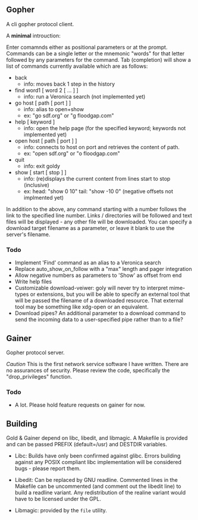 
## Gopher

A cli gopher protocol client.

A **minimal** introuction:

Enter comamnds either as positional parameters or at the prompt.  Commands can
be a single letter or the mnemonic "words" for that letter followed by any
parameters for the command.  Tab (completion) will show a list of commands
currently available which are as follows:

* back
	- info: moves back 1 step in the history
* find word1 [ word 2 [ ... ] ]
	- info: run a Veronica search (not implemented yet)
* go host [ path [ port ] ]
	- info: alias to open+show
	- ex: "go sdf.org" or "g floodgap.com"
* help [ keyword ]
	- info: open the help page (for the specified keyword; keywords not
	  implemented yet)
* open host [ path [ port ] ]
	- info: connects to host on port and retrieves the content of path.
	- ex: "open sdf.org" or "o floodgap.com"
* quit
	- info: exit goldy
* show [ start [ stop ] ]
	- info: (re)displays the current content from lines start to stop (inclusive)
	- ex: head: "show 0 10" tail: "show -10 0" (negative offsets not implmented yet)

In addition to the above, any command starting with a number follows the link to
the specified line number.  Links / directories will be followed and text files
will be displayed - any other file will be downloaded.  You can specify a
download target filename as a parameter, or leave it blank to use the server's
filename.

### Todo
- Implement 'Find' command as an alias to a Veronica search
- Replace auto_show_on_follow with a "max" length and pager integration
- Allow negative numbers as parameters to 'Show' as offset from end
- Write help files
- Customizable download-veiwer: goly will never try to interpret mime-types or
  extensions, but you will be able to specify an external tool that will be
  passed the filename of a downloaded resource.  That external tool may be
  something like xdg-open or an equivalent.
- Download pipes?  An additional parameter to a download command to send the
  incoming data to a user-specified pipe rather than to a file?

## Gainer

Gopher protocol server.

*Caution* This is the first network service software I have written.  There are
no assurances of security.  Please review the code, specifically the
"drop_privileges" function.

### Todo
- A lot.  Please hold feature requests on gainer for now.

## Building

Gold & Gainer depend on libc, libedit, and libmagic.  A Makefile is provided and
can be passed PREFIX (default=/usr) and DESTDIR variables.

* Libc: Builds have only been confirmed against glibc.  Errors building against
  any POSIX compliant libc implementation will be considered bugs - please
  report them.

* Libedit: Can be replaced by GNU readline.  Commented lines in the Makefile can
  be uncommented (and comment out the libedit line) to build a readline variant.
  Any redistribution of the realine variant would have to be licensed under the
  GPL.

* Libmagic: provided by the `file` utility.

